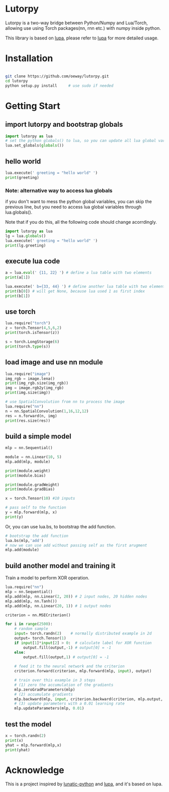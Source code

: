 # Lutorpy

Lutorpy is a two-way bridge between Python/Numpy and Lua/Torch, allowing use using Torch packages(nn, rnn etc.) with numpy inside python.

This library is based on [lupa](https://github.com/scoder/lupa), please refer to [lupa](https://github.com/scoder/lupa) for more detailed usage.

# Installation
``` bash

git clone https://github.com/oeway/lutorpy.git
cd lutorpy
python setup.py install     # use sudo if needed

```


# Getting Start

## import lutorpy and bootstrap globals
``` python
import lutorpy as lua
# set the python globals() to lua, so you can update all lua global variables into python by default
lua.set_globals(globals())
```
## hello world

``` python
lua.execute(' greeting = "hello world" ')
print(greeting)
```

### Note: alternative way to access lua globals
if you don't want to mess the python global variables, you can skip the previous line, but you need to access lua global variables through lua.globals(). 

Note that if you do this, all the following code should change acorrdingly.

``` python
import lutorpy as lua
lg = lua.globals()
lua.execute(' greeting = "hello world" ')
print(lg.greeting)

```

## execute lua code

``` python
a = lua.eval(' {11, 22} ') # define a lua table with two elements
print(a[1])

lua.execute(' b={33, 44} ') # define another lua table with two elements
print(b[0]) # will get None, because lua used 1 as first index
print(b[1])

```

## use torch
``` python
lua.require("torch")
z = torch.Tensor(4,5,6,2)
print(torch.isTensor(z))

s = torch.LongStorage(6)
print(torch.type(s))
```

## load image and use nn module
``` python
lua.require("image")
img_rgb = image.lena()
print(img_rgb.size(img_rgb))
img = image.rgb2y(img_rgb)
print(img.size(img))

# use SpatialConvolution from nn to process the image
lua.require("nn")
n = nn.SpatialConvolution(1,16,12,12)
res = n.forward(n, img)
print(res.size(res))

```

## build a simple model

``` python
mlp = nn.Sequential()

module = nn.Linear(10, 5)
mlp.add(mlp, module)

print(module.weight)
print(module.bias)

print(module.gradWeight)
print(module.gradBias)

x = torch.Tensor(10) #10 inputs

# pass self to the function
y = mlp.forward(mlp, x)
print(y)

```
Or, you can use lua.bs, to bootstrap the add function.

``` python
# bootstrap the add function
lua.bs(mlp,'add')
# now we can use add without passing self as the first arugment
mlp.add(module)
```

## build another model and training it

Train a model to perform XOR operation.

``` python
lua.require("nn")
mlp = nn.Sequential()
mlp.add(mlp, nn.Linear(2, 20)) # 2 input nodes, 20 hidden nodes
mlp.add(mlp, nn.Tanh())
mlp.add(mlp, nn.Linear(20, 1)) # 1 output nodes

criterion = nn.MSECriterion() 

for i in range(2500):
    # random sample
    input= torch.randn(2)    # normally distributed example in 2d
    output= torch.Tensor(1)
    if input[1]*input[2] > 0:  # calculate label for XOR function
        output.fill(output,-1) # output[0] = -1
    else:
        output.fill(output,1) # output[0] = -1
    
    # feed it to the neural network and the criterion
    criterion.forward(criterion, mlp.forward(mlp, input), output)

    # train over this example in 3 steps
    # (1) zero the accumulation of the gradients
    mlp.zeroGradParameters(mlp)
    # (2) accumulate gradients
    mlp.backward(mlp, input, criterion.backward(criterion, mlp.output, output))
    # (3) update parameters with a 0.01 learning rate
    mlp.updateParameters(mlp, 0.01)

```
## test the model

``` python
x = torch.randn(2)
print(x)
yhat = mlp.forward(mlp,x)
print(yhat)
```

# Acknowledge

This is a project inspired by [lunatic-python](https://github.com/bastibe/lunatic-python) and [lupa](https://github.com/scoder/lupa), and it's based on lupa.
